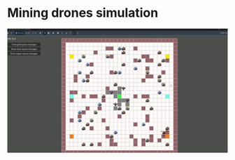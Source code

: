 # Mining drones simulation

[![Watch the video](https://raw.githubusercontent.com/kamus1/mining-drones-sim/main/docs/thumbnail.jpg)](https://github.com/kamus1/mining-drones-sim/raw/main/docs/mining-drones.mov)
